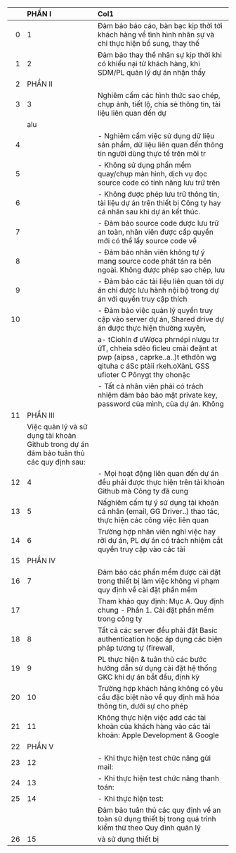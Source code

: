 |    | PHẦN I                                                                                  | Col1                                                                                                                                                                         |
|---:|:----------------------------------------------------------------------------------------|:-----------------------------------------------------------------------------------------------------------------------------------------------------------------------------|
|  0 | 1                                                                                       | Đảm bảo báo cáo, bàn bạc kịp thời tới khách hàng về tình hình nhân sự và chỉ thực hiện bổ sung, thay thế                                                                     |
|  1 | 2                                                                                       | Đảm bảo thay thế nhân sự kịp thời khi có khiếu nại từ khách hàng, khi SDM/PL quản lý dự án nhận thấy                                                                         |
|  2 | PHẦN II                                                                                 |                                                                                                                                                                              |
|  3 | 3                                                                                       | Nghiêm cấm các hình thức sao chép, chụp ảnh, tiết lộ, chia sẻ thông tin, tài liệu liên quan đến dự                                                                           |
|    | alu                                                                                     |                                                                                                                                                                              |
|  4 |                                                                                         | - Nghiêm cấm việc sử dụng dữ liệu sản phẩm, dữ liệu liên quan đến thông tin người dùng thực tế trên môi tr                                                                   |
|  5 |                                                                                         | - Không sử dụng phần mềm quay/chụp màn hình, dịch vụ đọc source code có tính năng lưu trữ trên                                                                               |
|  6 |                                                                                         | - Không được phép lưu trữ thông tin, tài liệu dự án trên thiết bị Công ty hay cá nhân sau khi dự án kết thúc.                                                                |
|  7 |                                                                                         | - Đảm bảo source code được lưu trữ an toàn, nhân viên được cấp quyền mới có thể lấy source code về                                                                           |
|  8 |                                                                                         | - Đảm bảo nhân viên không tự ý mang source code phát tán ra bên ngoài. Không được phép sao chép, lưu                                                                         |
|  9 |                                                                                         | - Đảm bảo các tài liệu liên quan tới dự án chỉ được lưu hành nội bộ trong dự án với quyền truy cập thích                                                                     |
| 10 |                                                                                         | - Đảm bảo việc quản lý quyền truy cập vào server dự án, Shared drive dự án được thực hiện thường xuyên,                                                                      |
|    |                                                                                         | a- tCiohỉn đ ưWợca phrnépi nlưgu t:r ữT, chheia sdẻo ficleu cmài đeặnt at pwp (aipsa , caprke..a..)t ethdôn wg qituha c áSc ptàii rkeh.oXảnL GSS ufioter C Pônygt thy ohonặc |
|    |                                                                                         | - Tất cả nhân viên phải có trách nhiệm đảm bảo bảo mật private key, password của mình, của dự án. Không                                                                      |
| 11 | PHẦN III                                                                                |                                                                                                                                                                              |
|    | Việc quản lý và sử dụng tài khoản Github trong dự án đảm bảo tuân thủ các quy định sau: |                                                                                                                                                                              |
| 12 | 4                                                                                       | - Mọi hoạt động liên quan đến dự án đều phải được thực hiện trên tài khoản Github mà Công ty đã cung                                                                         |
| 13 | 5                                                                                       | Nấghiêm cấm tự ý sử dụng tài khoản cá nhân (email, GG Driver..) thao tác, thực hiện các công việc liên quan                                                                  |
| 14 | 6                                                                                       | Trường hợp nhân viên nghỉ việc hay rời dự án, PL dự án có trách nhiệm cắt quyền truy cập vào các tài                                                                         |
| 15 | PHẦN IV                                                                                 |                                                                                                                                                                              |
| 16 | 7                                                                                       | Đảm bảo các phần mềm được cài đặt trong thiết bị làm việc không vi phạm quy định về cài đặt phần mềm                                                                         |
| 17 |                                                                                         | Tham khảo quy định: Mục A. Quy định chung - Phần 1. Cài đặt phần mềm trong công ty                                                                                           |
| 18 | 8                                                                                       | Tất cả các server đều phải đặt Basic authentication hoặc áp dụng các biện pháp tương tự (firewall,                                                                           |
| 19 | 9                                                                                       | PL thực hiện & tuân thủ các bước hướng dẫn sử dụng cài đặt hệ thống GKC khi dự án bắt đầu, định kỳ                                                                           |
| 20 | 10                                                                                      | Trường hợp khách hàng không có yêu cầu đặc biệt nào về quy định mã hóa thông tin, dưới sự cho phép                                                                           |
| 21 | 11                                                                                      | Không thực hiện việc add các tài khoản của khách hàng vào các tài khoản: Apple Development & Google                                                                          |
| 22 | PHẦN V                                                                                  |                                                                                                                                                                              |
| 23 | 12                                                                                      | - Khi thực hiện test chức năng gửi mail:                                                                                                                                     |
| 24 | 13                                                                                      | - Khi thực hiện test chức năng thanh toán:                                                                                                                                   |
| 25 | 14                                                                                      | - Khi thực hiện test:                                                                                                                                                        |
|    |                                                                                         | Đảm bảo tuân thủ các quy định về an toàn sử dụng thiết bị trong quá trình kiểm thử theo Quy đinh quản lý                                                                     |
| 26 | 15                                                                                      | và sử dụng thiết bị                                                                                                                                                          |
